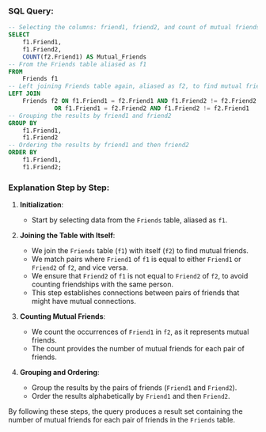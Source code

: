 

### SQL Query:

```sql
-- Selecting the columns: friend1, friend2, and count of mutual friends
SELECT 
    f1.Friend1,
    f1.Friend2,
    COUNT(f2.Friend1) AS Mutual_Friends
-- From the Friends table aliased as f1
FROM 
    Friends f1
-- Left joining Friends table again, aliased as f2, to find mutual friends
LEFT JOIN 
    Friends f2 ON f1.Friend1 = f2.Friend1 AND f1.Friend2 != f2.Friend2
             OR f1.Friend1 = f2.Friend2 AND f1.Friend2 != f2.Friend1
-- Grouping the results by friend1 and friend2
GROUP BY 
    f1.Friend1,
    f1.Friend2
-- Ordering the results by friend1 and then friend2
ORDER BY 
    f1.Friend1,
    f1.Friend2;
```


### Explanation Step by Step:

1. **Initialization**:
   - Start by selecting data from the `Friends` table, aliased as `f1`.

2. **Joining the Table with Itself**:
   - We join the `Friends` table (`f1`) with itself (`f2`) to find mutual friends.
   - We match pairs where `Friend1` of `f1` is equal to either `Friend1` or `Friend2` of `f2`, and vice versa.
   - We ensure that `Friend2` of `f1` is not equal to `Friend2` of `f2`, to avoid counting friendships with the same person.
   - This step establishes connections between pairs of friends that might have mutual connections.

3. **Counting Mutual Friends**:
   - We count the occurrences of `Friend1` in `f2`, as it represents mutual friends.
   - The count provides the number of mutual friends for each pair of friends.

4. **Grouping and Ordering**:
   - Group the results by the pairs of friends (`Friend1` and `Friend2`).
   - Order the results alphabetically by `Friend1` and then `Friend2`.

By following these steps, the query produces a result set containing the number of mutual friends for each pair of friends in the `Friends` table.
